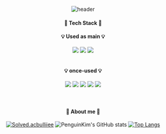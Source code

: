 <div align='center'>
 
![header](https://capsule-render.vercel.app/api?type=waving&color=b7e0e2&height=280&section=header&text=penguinKim&fontSize=60&desc=hi%20there%20👋&animation=fadeIn&descAlign=56)

#### 🐧  Tech Stack 🐧
#### 💡  Used as main 💡
<img src="https://img.shields.io/badge/unity-000000?style=for-the-badge&logo=unity&logoColor=Black"/>
<img src="https://img.shields.io/badge/csharp-239120?style=for-the-badge&logo=csharp&logoColor=white"/>
<img src="https://img.shields.io/badge/VSCode-007ACC?style=for-the-badge&logo=visualstudiocode&logoColor=white"/>
 
<br />
<br />

#### 💡  once-used  💡

<img src="https://img.shields.io/badge/androidstudio-3DDC84?style=for-the-badge&logo=androidstudio&logoColor=white"/>
<img src="https://img.shields.io/badge/c-A8B9CC?style=for-the-badge&logo=c&logoColor=white"/>
<img src="https://img.shields.io/badge/awsamplify-FF9900?style=for-the-badge&logo=awsamplify&logoColor=white"/>
<img src="https://img.shields.io/badge/amazondynamodb-4053D6?style=for-the-badge&logo=amazondynamodb&logoColor=white"/>
<img src="https://img.shields.io/badge/amazons3-569A31?style=for-the-badge&logo=amazons3&logoColor=white"/>

<br />
<br />
<br />
 
#### 🐥  About me  🐥

[![Solved.acbulliiee](http://mazassumnida.wtf/api/v2/generate_badge?boj=cutlake2000)](https://solved.ac/cutlake2000)
![PenguinKim's GitHub stats](https://github-readme-stats.vercel.app/api?username=cutlake2000&show_icons=true&theme=default)
[![Top Langs](https://github-readme-stats.vercel.app/api/top-langs/?username=cutlake2000&layout=compact&height=50)](https://github.com/penguinkim/github-readme-stats)




</div>
